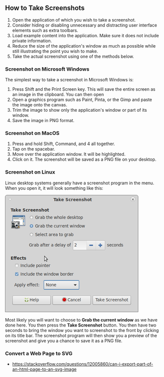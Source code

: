 ## How to Take Screenshots

1. Open the application of which you wish to take a screenshot.
2. Consider hiding or disabling unnecessary and distracting user interface
   elements such as extra toolbars.
3. Load example content into the application. Make sure it does not include
   private information.
4. Reduce the size of the application's window as much as possible while still
   illustrating the point you wish to make.
5. Take the actual screenshot using one of the methods below.

### Screenshot on Microsoft Windows

The simplest way to take a screenshot in Microsoft Windows is:

1. Press Shift and the Print Screen key. This will save the entire
   screen as an image in the clipboard. You can then open
2. Open a graphics program such as Paint, Pinta, or the Gimp and 
   paste the image onto the canvas.
3. Trim the image to show only the application's window or part of
   its window.
4. Save the image in PNG format.

### Screenshot on MacOS

1. Press and hold Shift, Command, and 4 all together.
2. Tap on the spacebar.
3. Move over the application window. It will be highlighted.
4. Click on it. The screenshot will be saved as a PNG file on your desktop.

### Screenshot on Linux

Linux desktop systems generally have a screenshot program in the menu. When you
open it, it will look something like this:

<img src="mate-screenshot.png">

Most likely you will want to choose to **Grab the current window** as we have done
here. You then press the **Take Screenshot** button. You then have two seconds
to bring the window you want to screenshot to the front by clicking on its title bar.
The screenshot program will then show you a preview of the screenshot and give
you a chance to save it as a PNG file.

### Convert a Web Page to SVG

* https://stackoverflow.com/questions/12005860/can-i-export-part-of-an-html-page-to-an-svg-image
